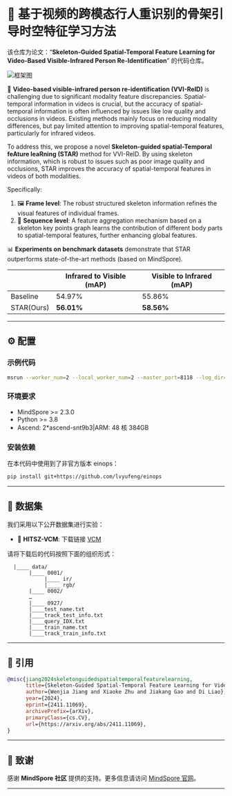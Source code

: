 # 🌟 基于视频的跨模态行人重识别的骨架引导时空特征学习方法

该仓库为论文：“**Skeleton-Guided Spatial-Temporal Feature Learning for Video-Based Visible-Infrared Person Re-Identification**” 的代码仓库。

![框架图](./Fig/framework.jpg)

🎥 **Video-based visible-infrared person re-identification (VVI-ReID)** is challenging due to significant modality feature discrepancies. Spatial-temporal information in videos is crucial, but the accuracy of spatial-temporal information is often influenced by issues like low quality and occlusions in videos. Existing methods mainly focus on reducing modality differences, but pay limited attention to improving spatial-temporal features, particularly for infrared videos.

To address this, we propose a novel **Skeleton-guided spatial-Temporal feAture leaRning (STAR)** method for VVI-ReID. By using skeleton information, which is robust to issues such as poor image quality and occlusions, STAR improves the accuracy of spatial-temporal features in videos of both modalities.

Specifically:

1. 🖼️ **Frame level**: The robust structured skeleton information refines the visual features of individual frames.
2. 🔄 **Sequence level**: A feature aggregation mechanism based on a skeleton key points graph learns the contribution of different body parts to spatial-temporal features, further enhancing global features.

📊 **Experiments on benchmark datasets** demonstrate that STAR outperforms state-of-the-art methods (based on MindSpore).

|            | Infrared to Visible (mAP) | Visible to Infrared (mAP) |
| ---------- | ------------------------- | ------------------------- |
| Baseline   | 54.97%                    | 55.86%                    |
| STAR(Ours) | **56.01%**                | **58.56%**                |

---

## ⚙️ 配置

### 示例代码

```sh
msrun --worker_num=2 --local_worker_num=2 --master_port=8118 --log_dir=msrun_log --join=True --cluster_time_out=300 code_new/model_ms.py
```

### 环境要求

- MindSpore >= 2.3.0
- Python >= 3.8
- Ascend: 2\*ascend-snt9b3|ARM: 48 核 384GB

### 安装依赖

在本代码中使用到了非官方版本 einops：

```sh
pip install git+https://github.com/lvyufeng/einops
```

---

## 📂 数据集

我们采用以下公开数据集进行实验：

- 🌌 **HITSZ-VCM**: 下载链接 [VCM](https://github.com/link-to-sysumm01)

请将下载后的代码按照下面的组织形式：

```
  |____ data/
       |____ 0001/
            |____ ir/
            |____ rgb/
       |____ 0002/
       …
       |____ 0927/
       |____test_name.txt
       |____track_test_info.txt
       |____query_IDX.txt
       |____train_name.txt
       |____track_train_info.txt
```

---

## 📖 引用

```bibtex
@misc{jiang2024skeletonguidedspatialtemporalfeaturelearning,
      title={Skeleton-Guided Spatial-Temporal Feature Learning for Video-Based Visible-Infrared Person Re-Identification},
      author={Wenjia Jiang and Xiaoke Zhu and Jiakang Gao and Di Liao},
      year={2024},
      eprint={2411.11069},
      archivePrefix={arXiv},
      primaryClass={cs.CV},
      url={https://arxiv.org/abs/2411.11069},
}
```

---

## 🙏 致谢

感谢 **MindSpore 社区** 提供的支持。更多信息请访问 [MindSpore 官网](https://www.mindspore.cn)。

---
